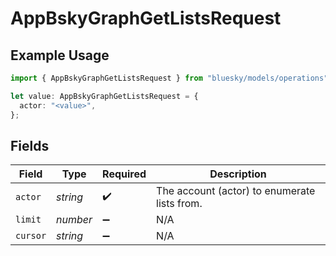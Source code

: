 # AppBskyGraphGetListsRequest

## Example Usage

```typescript
import { AppBskyGraphGetListsRequest } from "bluesky/models/operations";

let value: AppBskyGraphGetListsRequest = {
  actor: "<value>",
};
```

## Fields

| Field                                        | Type                                         | Required                                     | Description                                  |
| -------------------------------------------- | -------------------------------------------- | -------------------------------------------- | -------------------------------------------- |
| `actor`                                      | *string*                                     | :heavy_check_mark:                           | The account (actor) to enumerate lists from. |
| `limit`                                      | *number*                                     | :heavy_minus_sign:                           | N/A                                          |
| `cursor`                                     | *string*                                     | :heavy_minus_sign:                           | N/A                                          |